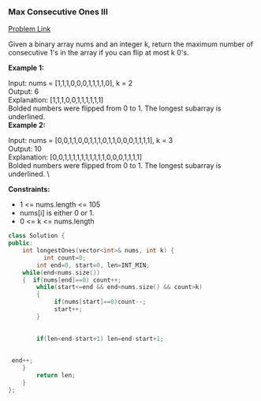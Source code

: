### __Max Consecutive Ones III__
[Problem Link](https://leetcode.com/problems/max-consecutive-ones-iii/)

Given a binary array nums and an integer k, return the maximum number of consecutive 1's in the array if you can flip at most k 0's.

 

__Example 1:__

Input: nums = [1,1,1,0,0,0,1,1,1,1,0], k = 2 \
Output: 6 \
Explanation: [1,1,1,0,0,1,1,1,1,1,1] \
Bolded numbers were flipped from 0 to 1. The longest subarray is underlined. \
__Example 2:__ 

Input: nums = [0,0,1,1,0,0,1,1,1,0,1,1,0,0,0,1,1,1,1], k = 3 \
Output: 10  \
Explanation: [0,0,1,1,1,1,1,1,1,1,1,1,0,0,0,1,1,1,1]  \
Bolded numbers were flipped from 0 to 1. The longest subarray is underlined.  \
 

__Constraints:__

- 1 <= nums.length <= 105 
- nums[i] is either 0 or 1. 
- 0 <= k <= nums.length

```cpp
class Solution {
public:
    int longestOnes(vector<int>& nums, int k) {
          int count=0;
        int end=0, start=0, len=INT_MIN;
    while(end<nums.size())
    {  if(nums[end]==0) count++;
        while(start<=end && end<nums.size() && count>k)
        {
             if(nums[start]==0)count--;
             start++;
        }
       
        
        if(len<end-start+1) len=end-start+1;
        
        
 end++;        
    }
        return len;
    }
};


```
